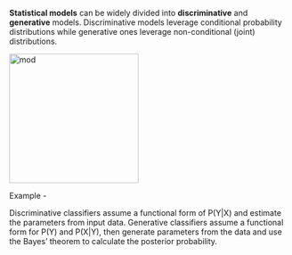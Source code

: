 
**Statistical models** can be widely divided into **discriminative** and **generative** models. Discriminative models leverage conditional probability distributions while generative ones leverage non-conditional (joint) distributions.

<img width="232" alt="mod" src="https://github.com/ranja-sarkar/stats/assets/101544669/64651d9a-486f-49ae-91a9-7b3749bdf42b">


Example -

Discriminative classifiers assume a functional form of P(Y|X) and estimate the parameters from input data.
Generative classifiers assume a functional form for P(Y) and P(X|Y), then generate parameters from the data and use the Bayes’ theorem to calculate the posterior probability.

